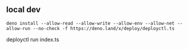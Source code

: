 ## local dev 


```
deno install --allow-read --allow-write --allow-env --allow-net --allow-run --no-check -f https://deno.land/x/deploy/deployctl.ts
```

deployctl run index.ts 

